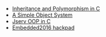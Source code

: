 * [Inheritance and Polymorphism in C](http://www.codeproject.com/Articles/108830/Inheritance-and-Polymorphism-in-C)
* [A Simple Object System](http://c.learncodethehardway.org/book/ex19.html)
* [Jserv OOP in C](https://embedded2015.hackpad.com/C-yeZarD8wNb0)
* [Embedded2016 hackpad](https://embedded2016.hackpad.com/Mar-22-2016-Mar-22-2016--CH64GFFiviW)

